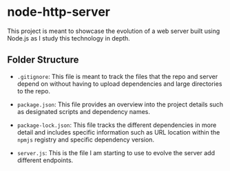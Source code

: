 # node-http-server

This project is meant to showcase the evolution of a web server built using Node.js as I study this technology in depth.

## Folder Structure

- `.gitignore`: This file is meant to track the files that the repo and server depend on without having to upload dependencies and large directories to the repo.

- `package.json`: This file provides an overview into the project details such as designated scripts and dependency names.

- `package-lock.json`: This file tracks the different dependencies in more detail and includes specific information such as URL location within the `npmjs` registry and specific dependency version.

- `server.js`: This is the file I am starting to use to evolve the server add different endpoints.
